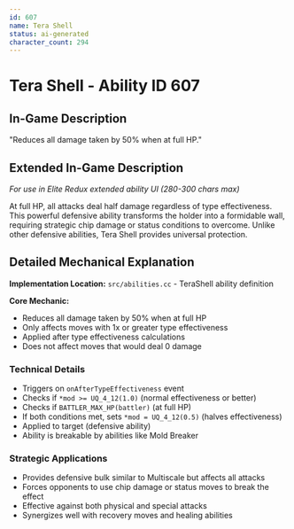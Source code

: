 ```yaml
---
id: 607
name: Tera Shell
status: ai-generated
character_count: 294
---
```


# Tera Shell - Ability ID 607

## In-Game Description
"Reduces all damage taken by 50% when at full HP."

## Extended In-Game Description
*For use in Elite Redux extended ability UI (280-300 chars max)*

At full HP, all attacks deal half damage regardless of type effectiveness. This powerful defensive ability transforms the holder into a formidable wall, requiring strategic chip damage or status conditions to overcome. Unlike other defensive abilities, Tera Shell provides universal protection.

## Detailed Mechanical Explanation

**Implementation Location:** `src/abilities.cc` - TeraShell ability definition

**Core Mechanic:** 
- Reduces all damage taken by 50% when at full HP
- Only affects moves with 1x or greater type effectiveness
- Applied after type effectiveness calculations
- Does not affect moves that would deal 0 damage

### Technical Details
- Triggers on `onAfterTypeEffectiveness` event
- Checks if `*mod >= UQ_4_12(1.0)` (normal effectiveness or better)
- Checks if `BATTLER_MAX_HP(battler)` (at full HP)
- If both conditions met, sets `*mod = UQ_4_12(0.5)` (halves effectiveness)
- Applied to target (defensive ability)
- Ability is breakable by abilities like Mold Breaker

### Strategic Applications
- Provides defensive bulk similar to Multiscale but affects all attacks
- Forces opponents to use chip damage or status moves to break the effect
- Effective against both physical and special attacks
- Synergizes well with recovery moves and healing abilities

